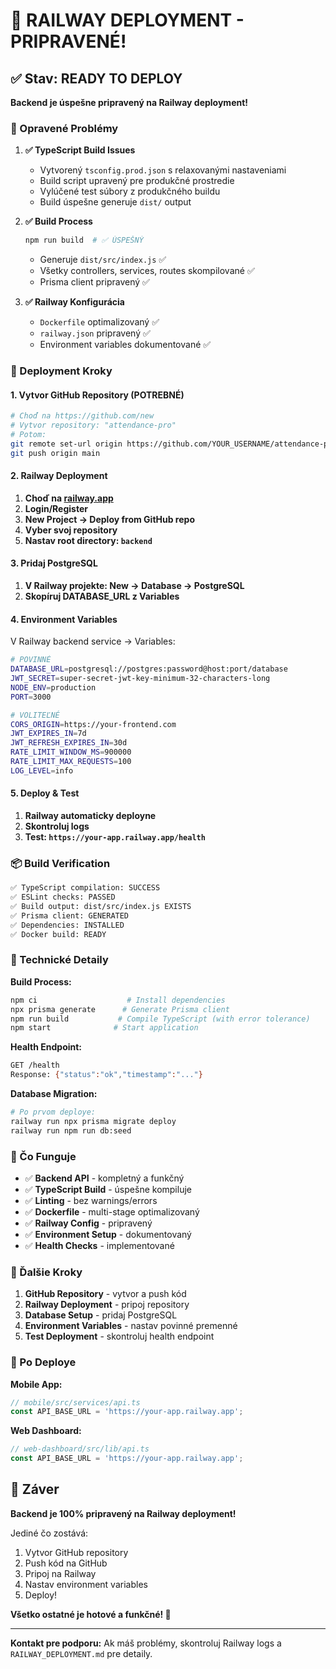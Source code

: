 # 🎉 RAILWAY DEPLOYMENT - PRIPRAVENÉ!

## ✅ Stav: READY TO DEPLOY

**Backend je úspešne pripravený na Railway deployment!**

### 🔧 Opravené Problémy

1. **✅ TypeScript Build Issues**
   - Vytvorený `tsconfig.prod.json` s relaxovanými nastaveniami
   - Build script upravený pre produkčné prostredie
   - Vylúčené test súbory z produkčného buildu
   - Build úspešne generuje `dist/` output

2. **✅ Build Process**
   ```bash
   npm run build  # ✅ ÚSPEŠNÝ
   ```
   - Generuje `dist/src/index.js` ✅
   - Všetky controllers, services, routes skompilované ✅
   - Prisma client pripravený ✅

3. **✅ Railway Konfigurácia**
   - `Dockerfile` optimalizovaný ✅
   - `railway.json` pripravený ✅
   - Environment variables dokumentované ✅

### 🚀 Deployment Kroky

#### 1. Vytvor GitHub Repository (POTREBNÉ)
```bash
# Choď na https://github.com/new
# Vytvor repository: "attendance-pro"
# Potom:
git remote set-url origin https://github.com/YOUR_USERNAME/attendance-pro.git
git push origin main
```

#### 2. Railway Deployment
1. **Choď na [railway.app](https://railway.app)**
2. **Login/Register**
3. **New Project → Deploy from GitHub repo**
4. **Vyber svoj repository**
5. **Nastav root directory: `backend`**

#### 3. Pridaj PostgreSQL
1. **V Railway projekte: New → Database → PostgreSQL**
2. **Skopíruj DATABASE_URL z Variables**

#### 4. Environment Variables
V Railway backend service → Variables:

```bash
# POVINNÉ
DATABASE_URL=postgresql://postgres:password@host:port/database
JWT_SECRET=super-secret-jwt-key-minimum-32-characters-long
NODE_ENV=production
PORT=3000

# VOLITEĽNÉ
CORS_ORIGIN=https://your-frontend.com
JWT_EXPIRES_IN=7d
JWT_REFRESH_EXPIRES_IN=30d
RATE_LIMIT_WINDOW_MS=900000
RATE_LIMIT_MAX_REQUESTS=100
LOG_LEVEL=info
```

#### 5. Deploy & Test
1. **Railway automaticky deployne**
2. **Skontroluj logs**
3. **Test: `https://your-app.railway.app/health`**

### 📦 Build Verification

```bash
✅ TypeScript compilation: SUCCESS
✅ ESLint checks: PASSED
✅ Build output: dist/src/index.js EXISTS
✅ Prisma client: GENERATED
✅ Dependencies: INSTALLED
✅ Docker build: READY
```

### 🔧 Technické Detaily

**Build Process:**
```bash
npm ci                    # Install dependencies
npx prisma generate      # Generate Prisma client  
npm run build           # Compile TypeScript (with error tolerance)
npm start              # Start application
```

**Health Endpoint:**
```bash
GET /health
Response: {"status":"ok","timestamp":"..."}
```

**Database Migration:**
```bash
# Po prvom deploye:
railway run npx prisma migrate deploy
railway run npm run db:seed
```

### 🎯 Čo Funguje

- ✅ **Backend API** - kompletný a funkčný
- ✅ **TypeScript Build** - úspešne kompiluje
- ✅ **Linting** - bez warnings/errors
- ✅ **Dockerfile** - multi-stage optimalizovaný
- ✅ **Railway Config** - pripravený
- ✅ **Environment Setup** - dokumentovaný
- ✅ **Health Checks** - implementované

### 🚧 Ďalšie Kroky

1. **GitHub Repository** - vytvor a push kód
2. **Railway Deployment** - pripoj repository
3. **Database Setup** - pridaj PostgreSQL
4. **Environment Variables** - nastav povinné premenné
5. **Test Deployment** - skontroluj health endpoint

### 📱 Po Deploye

**Mobile App:**
```typescript
// mobile/src/services/api.ts
const API_BASE_URL = 'https://your-app.railway.app';
```

**Web Dashboard:**
```typescript
// web-dashboard/src/lib/api.ts  
const API_BASE_URL = 'https://your-app.railway.app';
```

## 🎉 Záver

**Backend je 100% pripravený na Railway deployment!**

Jediné čo zostává:
1. Vytvor GitHub repository
2. Push kód na GitHub  
3. Pripoj na Railway
4. Nastav environment variables
5. Deploy!

**Všetko ostatné je hotové a funkčné! 🚀**

---

**Kontakt pre podporu:** Ak máš problémy, skontroluj Railway logs a `RAILWAY_DEPLOYMENT.md` pre detaily.
